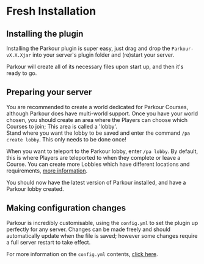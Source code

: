 Fresh Installation
======

## Installing the plugin

Installing the Parkour plugin is super easy, just drag and drop the `Parkour-vX.X.Xjar` into your server's plugin folder and (re)start your server.

Parkour will create all of its necessary files upon start up, and then it's ready to go.

## Preparing your server

You are recommended to create a world dedicated for Parkour Courses, although Parkour does have multi-world support. Once you have your world chosen, you should create an area where the Players can choose which Courses to join; This area is called a 'lobby'.  
Stand where you want the lobby to be saved and enter the command `/pa create lobby`. This only needs to be done once!

When you want to teleport to the Parkour lobby, enter `/pa lobby`. By default, this is where Players are teleported to when they complete or leave a Course. You can create more Lobbies which have different locations and requirements, [more information](/tutorials/parkour-lobby?id=parkour-lobby).

You should now have the latest version of Parkour installed, and have a Parkour lobby created.

## Making configuration changes

Parkour is incredibly customisable, using the `config.yml` to set the plugin up perfectly for any server. Changes can be made freely and should automatically update when the file is saved; however some changes require a full server restart to take effect.

For more information on the `config.yml` contents, [click here](/tutorials/parkour-config?id=configyml).
